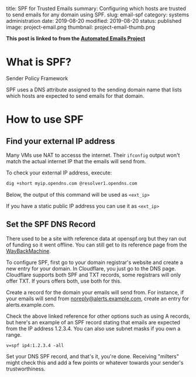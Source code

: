 title: SPF for Trusted Emails
summary: Configuring which hosts are trusted to send emails for any domain using SPF.
slug: email-spf
category: systems administration
date: 2019-08-20
modified: 2019-08-20
status: published
image: project-email.png
thumbnail: project-email-thumb.png


**This post is linked to from the [Automated Emails Project](/project-email)**

# What is SPF?

Sender Policy Framework

SPF uses a DNS attribute assigned to the sending domain name that lists which
hosts are expected to send emails for that domain.


# How to use SPF

## Find your external IP address

Many VMs use NAT to accesss the internet. Their `ifconfig` output won't match
the actual internet IP that the emails will send from.

To check your external IP address, execute:

```bash
dig +short myip.opendns.com @resolver1.opendns.com
```

Below, the output of this command will be used as `<ext_ip>`

If you have a static public IP address you can use it as `<ext_ip>`


## Set the SPF DNS Record

There used to be a site with reference data at openspf.org but they ran out of
funding so it went offline. You can still get to its reference page from the
[WayBackMachine](http://web.archive.org/web/20190224184030/http://www.openspf.org/SPF_Record_Syntax).

To configure SPF, first
go to your domain registrar's website and create a new entry for your domain.
In Cloudflare, you just go to the DNS page. Cloudflare supports both SPF and
TXT records, some registrars will only offer TXT. If yours offers both, use
both for this.

Create a record for the domain your emails will send from. For instance, if
your emails will send from noreply@alerts.example.com, create an entry for
alerts.example.com.

Check the above linked reference for other options such as using A records,
but here's an example of an SPF record stating that emails are expected from
the IP address 1.2.3.4. You can also use subnet masks if you own a range.

```
v=spf ip4:1.2.3.4 -all
```

Set your DNS SPF record, and that's it, you're done. Receiving "milters"
might check this and add a few points or whatever towards your sender's
trustworthiness.
